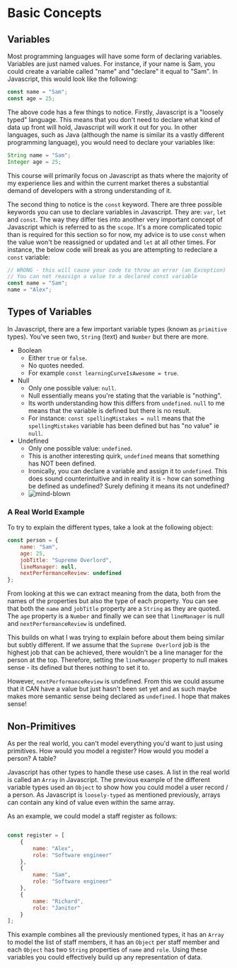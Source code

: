 # Basic Concepts

## Variables

Most programming languages will have some form of declaring variables. Variables are just named values. For instance, if your name is Sam, you could create a variable called "name" and "declare" it equal to "Sam". In Javascript, this would look like the following:

```javascript
const name = "Sam";
const age = 25;
```

The above code has a few things to notice. Firstly, Javascript is a "loosely typed" language. This means that you don't need to declare what kind of data up front will hold, Javascript will work it out for you. In other languages, such as Java (although the name is similar its a vastly different programming language), you would need to declare your variables like:

```java
String name = "Sam";
Integer age = 25;
```

This course will primarily focus on Javascript as thats where the majority of my experience lies and within the current market theres a substantial demand of developers with a strong understanding of it.

The second thing to notice is the `const` keyword. There are three possible keywords you can use to declare variables in Javascript. They are: `var`, `let` and `const`. The way they differ ties into another very important concept of Javascript which is referred to as the `scope`. It's a more complicated topic than is required for this section so for now, my advice is to use `const` when the value won't be reassigned or updated and `let` at all other times. For instance, the below code will break as you are attempting to redeclare a `const` variable:

```javascript
// WRONG - this will cause your code to throw an error (an Exception)
// You can not reassign a value to a declared const variable
const name = "Sam";
name = "Alex";
```

## Types of Variables

In Javascript, there are a few important variable types (known as `primitive` types). You've seen two, `String` (text) and `Number` but there are more.

*	Boolean
	*	Either `true` or `false`.
	*	No quotes needed.
	*	For example `const learningCurveIsAwesome = true`.
*	Null
	* Only one possible value: `null`.
	*	Null essentially means you're stating that the variable is "nothing".
	*	Its worth understanding how this differs from `undefined`. `null` to me means that the variable is defined but there is no result.
	*	For instance: `const spellingMistakes = null` means that the `spellingMistakes` variable has been defined but has "no value" ie `null`.
*	Undefined
	*	Only one possible value: `undefined`.
	*	This is another interesting quirk, `undefined` means that something has NOT been defined.
	*	Ironically, you can declare a variable and assign it to `undefined`. This does sound counterintuitive and in reality it is - how can something be defined as undefined? Surely defining it means its not undefined?
	*	<img src="mind-blown.gif" alt="mind-blown" />

### A Real World Example

To try to explain the different types, take a look at the following object:

```javascript
const person = {
	name: "Sam",
	age: 25,
	jobTitle: "Supreme Overlord",
	lineManager: null,
	nextPerformanceReview: undefined
};
```

From looking at this we can extract meaning from the data, both from the names of the properties but also the type of each property. You can see that both the `name` and `jobTitle` property are a `String` as they are quoted. The `age` property is a `Number` and finally we can see that `lineManager` is null and `nextPerformanceReview` is undefined.

This builds on what I was trying to explain before about them being similar but subtly different. If we assume that the `Supreme Overlord` job is the highest job that can be achieved, there wouldn't be a line manager for the person at the top. Therefore, setting the `lineManager` property to null makes sense - its defined but theres nothing to set it to.

However, `nextPerformanceReview` is undefined. From this we could assume that it CAN have a value but just hasn't been set yet and as such maybe makes more semantic sense being declared as `undefined`. I hope that makes sense!

## Non-Primitives

As per the real world, you can't model everything you'd want to just using primitives. How would you model a register? How would you model a person? A table?

Javascript has other types to handle these use cases. A list in the real world is called an `Array` in Javascript. The previous example of the different variable types used an `Object` to show how you could model a user record / a person. As Javascript is `loosely-typed` as mentioned previously, arrays can contain any kind of value even within the same array.

As an example, we could model a staff register as follows:

```javascript

const register = [
	{
		name: "Alex",
		role: "Software engineer"
	},
	{
		name: "Sam",
		role: "Software engineer"
	},
	{
		name: "Richard",
		role: "Janitor"
	}
];

```

This example combines all the previously mentioned types, it has an `Array` to model the list of staff members, it has an `Object` per staff member and each `Object` has two `String` properties of `name` and `role`. Using these variables you could effectively build up any representation of data.
